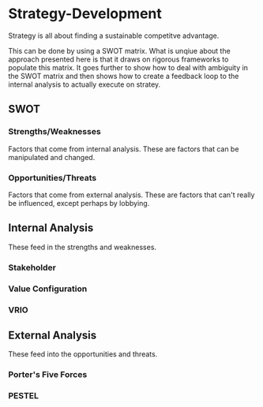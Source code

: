 # Strategy-Development

Strategy is all about finding a sustainable competitve advantage. 

This can be done by using a SWOT matrix. What is unqiue about the approach presented here is that it draws on rigorous frameworks to populate this matrix. It goes further to show how to deal with ambiguity in the SWOT matrix and then shows how to create a feedback loop to the internal analysis to actually execute on stratey. 

## SWOT
### Strengths/Weaknesses
Factors that come from internal analysis. These are factors that can be manipulated and changed. 

### Opportunities/Threats
Factors that come from external analysis. These are factors that can't really be influenced, except perhaps by lobbying. 

## Internal Analysis
These feed in the strengths and weaknesses. 

### Stakeholder

### Value Configuration

### VRIO

## External Analysis
These feed into the opportunities and threats. 

### Porter's Five Forces

### PESTEL
